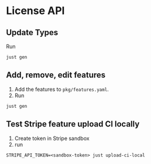 # License API

## Update Types

Run
```
just gen
```

## Add, remove, edit features
1. Add the features to `pkg/features.yaml`.
2. Run
```
just gen
```

## Test Stripe feature upload CI locally
1. Create token in Stripe sandbox
2. run
```
STRIPE_API_TOKEN=<sandbox-token> just upload-ci-local
```
